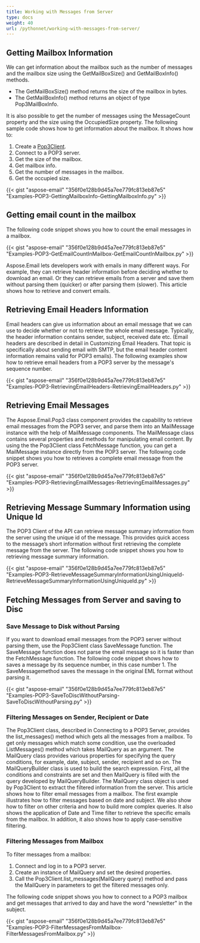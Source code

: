 ```yaml
---
title: Working with Messages from Server
type: docs
weight: 40
url: /pythonnet/working-with-messages-from-server/
---
```


## **Getting Mailbox Information**
We can get information about the mailbox such as the number of messages and the mailbox size using the GetMailBoxSize() and GetMailBoxInfo() methods.

- The GetMailBoxSize() method returns the size of the mailbox in bytes.
- The GetMailBoxInfo() method returns an object of type Pop3MailBoxInfo.

It is also possible to get the number of messages using the MessageCount property and the size using the OccupiedSize property. The following sample code shows how to get information about the mailbox. It shows how to:

1. Create a [Pop3Client](/pages/createpage.action?spaceKey=emailpythonnet&title=Aspose.Email.Pop3.Pop3Client+Class&linkCreation=true&fromPageId=66947490).
1. Connect to a POP3 server.
1. Get the size of the mailbox.
1. Get mailbox info.
1. Get the number of messages in the mailbox.
1. Get the occupied size.



{{< gist "aspose-email" "356f0e128b9d45a7ee779fc813eb87e5" "Examples-POP3-GettingMailboxInfo-GettingMailboxInfo.py" >}}
## **Getting email count in the mailbox**
The following code snippet shows you how to count the email messages in a mailbox.



{{< gist "aspose-email" "356f0e128b9d45a7ee779fc813eb87e5" "Examples-POP3-GetEmailCountInMailbox-GetEmailCountInMailbox.py" >}}



Aspose.Email lets developers work with emails in many different ways. For example, they can retrieve header information before deciding whether to download an email. Or they can retrieve emails from a server and save them without parsing them (quicker) or after parsing them (slower). This article shows how to retrieve and convert emails.
## **Retrieving Email Headers Information**
Email headers can give us information about an email message that we can use to decide whether or not to retrieve the whole email message. Typically, the header information contains sender, subject, received date etc. (Email headers are described in detail in Customizing Email Headers. That topic is specifically about sending email with SMTP, but the email header content information remains valid for POP3 emails). The following examples show how to retrieve email headers from a POP3 server by the message's sequence number.



{{< gist "aspose-email" "356f0e128b9d45a7ee779fc813eb87e5" "Examples-POP3-RetrievingEmailHeaders-RetrievingEmailHeaders.py" >}}
## **Retrieving Email Messages**
The Aspose.Email.Pop3 class component provides the capability to retrieve email messages from the POP3 server, and parse them into an MailMessage instance with the help of MailMessage components. The MailMessage class contains several properties and methods for manipulating email content. By using the the Pop3Client class FetchMessage function, you can get a MailMessage instance directly from the POP3 server. The following code snippet shows you how to retrieves a complete email message from the POP3 server.



{{< gist "aspose-email" "356f0e128b9d45a7ee779fc813eb87e5" "Examples-POP3-RetrievingEmailMessages-RetrievingEmailMessages.py" >}}
## **Retrieving Message Summary Information using Unique Id**
The POP3 Client of the API can retrieve message summary information from the server using the unique id of the message. This provides quick access to the message’s short information without first retrieving the complete message from the server. The following code snippet shows you how to retrieving message summary information.



{{< gist "aspose-email" "356f0e128b9d45a7ee779fc813eb87e5" "Examples-POP3-RetrieveMessageSummaryInformationUsingUniqueId-RetrieveMessageSummaryInformationUsingUniqueId.py" >}}
## **Fetching Messages from Server and saving to Disc**
### **Save Message to Disk without Parsing**
If you want to download email messages from the POP3 server without parsing them, use the Pop3Client class SaveMessage function. The SaveMessage function does not parse the email message so it is faster than the FetchMessage function. The following code snippet shows how to saves a message by its sequence number, in this case number 1. The SaveMessagemethod saves the message in the original EML format without parsing it.



{{< gist "aspose-email" "356f0e128b9d45a7ee779fc813eb87e5" "Examples-POP3-SaveToDiscWithoutParsing-SaveToDiscWithoutParsing.py" >}}
### **Filtering Messages on Sender, Recipient or Date**
The Pop3Client class, described in Connecting to a POP3 Server, provides the list_messages() method which gets all the messages from a mailbox. To get only messages which match some condition, use the overloaded ListMessages() method which takes MailQuery as an argument. The MailQuery class provides various properties for specifying the query conditions, for example, date, subject, sender, recipient and so on. The MailQueryBuilder class is used to build the search expression. First, all the conditions and constraints are set and then MailQuery is filled with the query developed by MailQueryBuilder. The MailQuery class object is used by Pop3Client to extract the filtered information from the server. This article shows how to filter email messages from a mailbox. The first example illustrates how to filter messages based on date and subject. We also show how to filter on other criteria and how to build more complex queries. It also shows the application of Date and Time filter to retrieve the specific emails from the mailbox. In addition, it also shows how to apply case-sensitive filtering.
### **Filtering Messages from Mailbox**
To filter messages from a mailbox:

1. Connect and log in to a POP3 server.
1. Create an instance of MailQuery and set the desired properties.
1. Call the Pop3Client.list_messages(MailQuery query) method and pass the MailQuery in parameters to get the filtered messages only.

The following code snippet shows you how to connect to a POP3 mailbox and get messages that arrived to day and have the word "newsletter" in the subject.



{{< gist "aspose-email" "356f0e128b9d45a7ee779fc813eb87e5" "Examples-POP3-FilterMessagesFromMailbox-FilterMessagesFromMailbox.py" >}}
